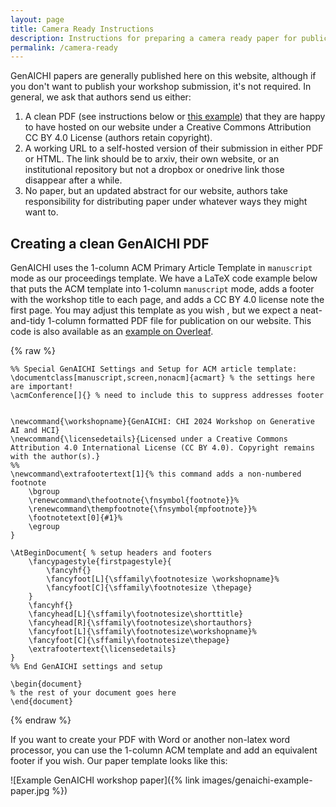 ```yaml
---
layout: page
title: Camera Ready Instructions
description: Instructions for preparing a camera ready paper for publication on this website.
permalink: /camera-ready
---
```


GenAICHI papers are generally published here on this website, although if you don't want to publish your workshop submission, it's not required. In general, we ask that authors send us either:

1. A clean PDF (see instructions below or [this example](https://www.overleaf.com/read/rxpnyjpgkfxm#ebf97a)) that they are happy to have hosted on our website under a Creative Commons Attribution CC BY 4.0 License (authors retain copyright).
2. A working URL to a self-hosted version of their submission in either PDF or HTML. The link should be to arxiv, their own website, or an institutional repository but not a dropbox or onedrive link those disappear after a while.
3. No paper, but an updated abstract for our website, authors take responsibility for distributing paper under whatever ways they might want to.

## Creating a clean GenAICHI PDF

GenAICHI uses the 1-column ACM Primary Article Template in `manuscript` mode as our proceedings template. 
We have a LaTeX code example below that puts the ACM template into 1-column `manuscript` mode, adds a footer with the workshop title to each page, and adds a CC BY 4.0 license note the first page.
You may adjust this template as you wish , but we expect a neat-and-tidy 1-column formatted PDF file for publication on our website.
This code is also available as an [example on Overleaf](https://www.overleaf.com/read/rxpnyjpgkfxm#ebf97a).


{% raw %}
```
%% Special GenAICHI Settings and Setup for ACM article template:
\documentclass[manuscript,screen,nonacm]{acmart} % the settings here are important!
\acmConference[]{} % need to include this to suppress addresses footer


\newcommand{\workshopname}{GenAICHI: CHI 2024 Workshop on Generative AI and HCI}
\newcommand{\licensedetails}{Licensed under a Creative Commons Attribution 4.0 International License (CC BY 4.0). Copyright remains with the author(s).}
%%
\newcommand\extrafootertext[1]{% this command adds a non-numbered footnote
    \bgroup
    \renewcommand\thefootnote{\fnsymbol{footnote}}%
    \renewcommand\thempfootnote{\fnsymbol{mpfootnote}}%
    \footnotetext[0]{#1}%
    \egroup
}

\AtBeginDocument{ % setup headers and footers
    \fancypagestyle{firstpagestyle}{
        \fancyhf{}
        \fancyfoot[L]{\sffamily\footnotesize \workshopname}%
        \fancyfoot[C]{\sffamily\footnotesize \thepage}
    }
    \fancyhf{}
    \fancyhead[L]{\sffamily\footnotesize\shorttitle}
    \fancyhead[R]{\sffamily\footnotesize\shortauthors}
    \fancyfoot[L]{\sffamily\footnotesize\workshopname}%
    \fancyfoot[C]{\sffamily\footnotesize\thepage}
    \extrafootertext{\licensedetails}
}
%% End GenAICHI settings and setup

\begin{document}
% the rest of your document goes here
\end{document}
```
{% endraw %}

If you want to create your PDF with Word or another non-latex word processor, you can use the 1-column ACM template and add an equivalent footer if you wish. Our paper template looks like this:

![Example GenAICHI workshop paper]({% link images/genaichi-example-paper.jpg %})
